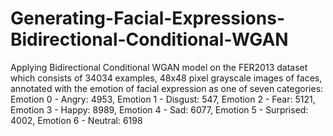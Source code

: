 # Generating-Facial-Expressions-Bidirectional-Conditional-WGAN
Applying Bidirectional Conditional WGAN model on the FER2013 dataset which consists of 34034 examples, 48x48 pixel grayscale images of faces, annotated with the emotion of facial expression as one of seven categories:
Emotion 0 - Angry: 4953,
Emotion 1 - Disgust: 547,
Emotion 2 - Fear: 5121,
Emotion 3 - Happy: 8989,
Emotion 4 - Sad: 6077,
Emotion 5 - Surprised: 4002,
Emotion 6 - Neutral: 6198 
